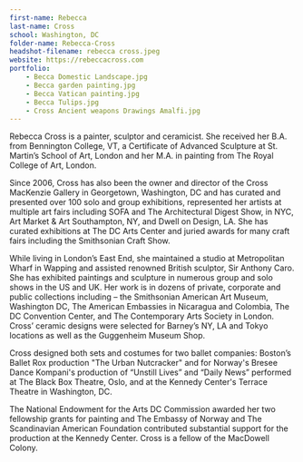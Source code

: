 ```yaml
---
first-name: Rebecca
last-name: Cross
school: Washington, DC
folder-name: Rebecca-Cross
headshot-filename: rebecca cross.jpeg
website: https://rebeccacross.com
portfolio:
    - Becca Domestic Landscape.jpg
    - Becca garden painting.jpg
    - Becca Vatican painting.jpg
    - Becca Tulips.jpg
    - Cross Ancient weapons Drawings Amalfi.jpg
---
```


Rebecca Cross is a painter, sculptor and ceramicist.  She received her B.A. from Bennington College, VT, a Certificate of Advanced Sculpture at St. Martin’s School of Art, London and her M.A. in painting from The Royal College of Art, London.
 
Since 2006, Cross has also been the owner and director of the Cross MacKenzie Gallery in Georgetown, Washington, DC and has curated and presented over 100 solo and group exhibitions, represented her artists at multiple art fairs including SOFA and The Architectural Digest Show, in NYC, Art Market & Art Southampton, NY, and Dwell on Design, LA. She has curated exhibitions at The DC Arts Center and juried awards for many craft fairs including the Smithsonian Craft Show.
 
While living in London’s East End, she maintained a studio at Metropolitan Wharf in Wapping and assisted renowned British sculptor, Sir Anthony Caro.  She has exhibited paintings and sculpture in numerous group and solo shows in the US and UK. Her work is in dozens of private, corporate and public collections including – the Smithsonian American Art Museum, Washington DC, The American Embassies in Nicaragua and Colombia, The DC Convention Center, and The Contemporary Arts Society in London.  Cross’ ceramic designs were selected for Barney’s NY, LA and Tokyo locations as well as the Guggenheim Museum Shop.
 
Cross designed both sets and costumes for two ballet companies: Boston’s Ballet Rox production "The Urban Nutcracker" and for Norway's Bresee Dance Kompani's production of  “Unstill Lives” and “Daily News” performed at The Black Box Theatre, Oslo, and at the Kennedy Center's Terrace Theatre in Washington, DC. 
 
The National Endowment for the Arts DC Commission awarded her two fellowship grants for painting and The Embassy of Norway and The Scandinavian American Foundation contributed substantial support for the production at the Kennedy Center. Cross is a fellow of the MacDowell Colony.
   